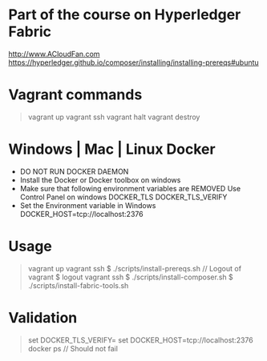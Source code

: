 # Part of the course on Hyperledger Fabric
http://www.ACloudFan.com
https://hyperledger.github.io/composer/installing/installing-prereqs#ubuntu

Vagrant commands
================
> vagrant up
> vagrant ssh
> vagrant halt
> vagrant destroy

Windows | Mac | Linux Docker
============================
+ DO NOT RUN DOCKER DAEMON
+ Install the Docker or Docker toolbox on windows
+ Make sure that following environment variables are REMOVED
  Use Control Panel on windows
  DOCKER_TLS
  DOCKER_TLS_VERIFY
+ Set the Environment variable in Windows 
  DOCKER_HOST=tcp://localhost:2376

Usage
=====
> vagrant up
> vagrant ssh
  $ ./scripts/install-prereqs.sh
// Logout of vagrant
  $ logout
> vagrant ssh
  $ ./scripts/install-composer.sh
  $ ./scripts/install-fabric-tools.sh

Validation
==========
> set DOCKER_TLS_VERIFY=
> set DOCKER_HOST=tcp://localhost:2376
> docker ps     // Should not fail
